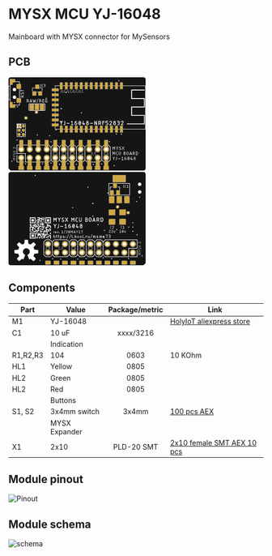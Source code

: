 # MYSX MCU YJ-16048

Mainboard with MYSX connector for MySensors 

## PCB
![TOP](images/pcb_rev0_top.png) ![Bottom](images/pcb_rev0_bottom.png)

## Components

|Part|Value|Package/metric|Link|
|----|----|:----:|----|
M1|YJ-16048||[HolyIoT aliexpress store](http://ali.pub/2z6fva) | [Aliexpress](https://l.kool.ru/lenyo) 
C1|10 uF|xxxx/3216||
||Indication||
R1,R2,R3|104|0603|10 KOhm
HL1|Yellow|0805||
HL2|Green|0805||
HL2|Red|0805||
||Buttons
S1, S2|3x4mm switch|3x4mm|[100 pcs AEX](https://l.kool.ru/9b1x3)| 
||MYSX Expander
X1   |2x10                 |PLD-20 SMT|[2x10 female SMT AEX 10 pcs](https://l.kool.ru/v67cs) 

## Module pinout 

![Pinout](images/module_pinout.png)

## Module schema

![schema](images/module_schema.png)



